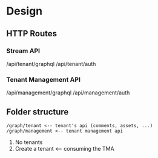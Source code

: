 # Design

## HTTP Routes

### Stream API

/api/tenant/graphql
/api/tenant/auth

### Tenant Management API

/api/management/graphql
/api/management/auth

## Folder structure

```text
/graph/tenant <-- tenant's api (comments, assets, ...)
/graph/management <-- tenant management api
```

1.  No tenants
2.  Create a tenant <-- consuming the TMA
